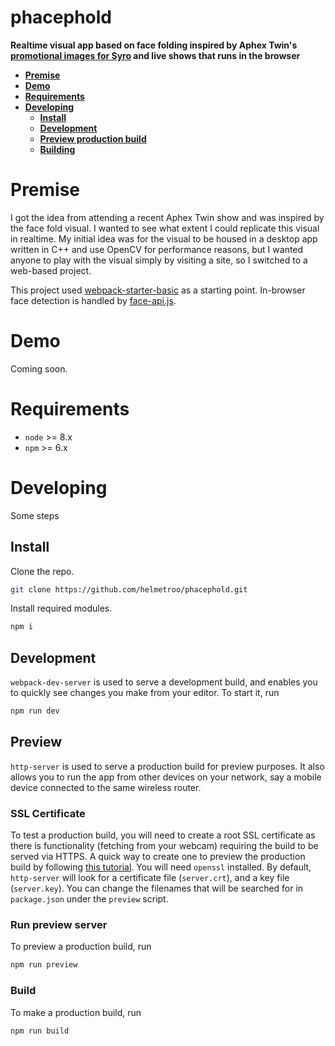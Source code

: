 # phacephold

**Realtime visual app based on face folding inspired by Aphex Twin's [promotional images for Syro](https://en.wikipedia.org/wiki/Syro#Release) and live shows that runs in the browser**

* **[Premise](#premise)**
* **[Demo](#demo)**
* **[Requirements](#requirements)**
* **[Developing](#developing)**
  * **[Install](#install)**
  * **[Development](#development)**
  * **[Preview production build](#preview)**
  * **[Building](#building)**

<a name="premise"></a>

# Premise

I got the idea from attending a recent Aphex Twin show and was inspired by the face fold visual. 
I wanted to see what extent I could replicate this visual in realtime.
My initial idea was for the visual to be housed in a desktop app written in C++ and use OpenCV for performance reasons, but I wanted anyone to play with the visual simply by visiting a site, so I switched to a web-based project.

This project used [webpack-starter-basic](https://github.com/lifenautjoe/webpack-starter-basic) as a starting point.
In-browser face detection is handled by [face-api.js](https://github.com/justadudewhohacks/face-api.js).


<a name="demo"></a>

# Demo

Coming soon.


<a name="requirements"></a>

# Requirements

- `node` >= 8.x
- `npm` >= 6.x


<a name="developing"></a>

# Developing

Some steps 

<a name="install"></a>

## Install

Clone the repo.

```bash
git clone https://github.com/helmetroo/phacephold.git 
```

Install required modules.

```bash
npm i
```

<a name="development"></a>

## Development

`webpack-dev-server` is used to serve a development build, and enables you to quickly see changes you make from your editor. To start it, run

```bash
npm run dev
```

<a name="preview"></a>

## Preview

`http-server` is used to serve a production build for preview purposes. 
It also allows you to run the app from other devices on your network, say a mobile device connected to the same wireless router.

### SSL Certificate

To test a production build, you will need to create a root SSL certificate as there is functionality (fetching from your webcam) requiring the build to be served via HTTPS.
A quick way to create one to preview the production build by following [this tutorial](https://medium.freecodecamp.org/how-to-get-https-working-on-your-local-development-environment-in-5-minutes-7af615770eec). You will need `openssl` installed.
By default, `http-server` will look for a certificate file (`server.crt`), and a key file (`server.key`). You can change the filenames that will be searched for in `package.json` under the `preview` script.

### Run preview server

To preview a production build, run

```bash
npm run preview
```

### Build

To make a production build, run

```bash
npm run build
```
